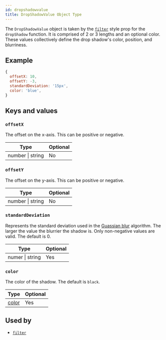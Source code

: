 ```yaml
---
id: dropshadowvalue
title: DropShadowValue Object Type
---
```


The `DropShadowValue` object is taken by the [`filter`](./view-style-props.md#filter) style prop for the `dropShadow` function. It is comprised of 2 or 3 lengths and an optional color. These values collectively define the drop shadow's color, position, and blurriness.

## Example

```js
{
  offsetX: 10,
  offsetY: -3,
  standardDeviation: '15px',
  color: 'blue',
}
```

## Keys and values

### `offsetX`

The offset on the x-axis. This can be positive or negative.

| Type             | Optional |
| ---------------- | -------- |
| number \| string | No       |

### `offsetY`

The offset on the y-axis. This can be positive or negative.

| Type             | Optional |
| ---------------- | -------- |
| number \| string | No       |

### `standardDeviation`

Represents the standard deviation used in the [Guassian blur](https://en.wikipedia.org/wiki/Gaussian_blur) algorithm. The larger the value the blurrier the shadow is. Only non-negative values are valid. The default is 0.

| Type            | Optional |
| --------------- | -------- |
| numer \| string | Yes      |

### `color`

The color of the shadow. The default is `black`.

| Type                 | Optional |
| -------------------- | -------- |
| [color](./colors.md) | Yes      |

## Used by

- [`filter`](./view-style-props.md#filter)
